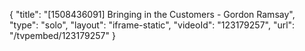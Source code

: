 {
    "title": "[1508436091] Bringing in the Customers - Gordon Ramsay",
    "type": "solo",
    "layout": "iframe-static",
    "videoId": "123179257",
    "url": "\/tvpembed\/123179257"
}